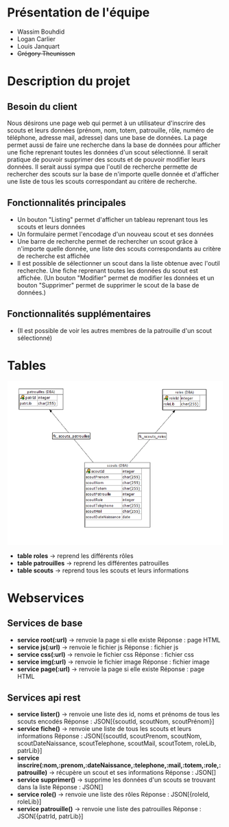 # Présentation de l'équipe
- Wassim Bouhdid
- Logan Carlier
- Louis Janquart
- ~~Grégory Theunissen~~
# Description du projet
## Besoin du client
Nous désirons une page web qui permet à un utilisateur d'inscrire des scouts et leurs données (prénom, nom, totem, patrouille, rôle, numéro de téléphone, adresse mail, adresse) dans une base de données. La page permet aussi de faire une recherche dans la base de données pour afficher une fiche reprenant toutes les données d'un scout sélectionné. Il serait pratique de pouvoir supprimer des scouts et de pouvoir modifier leurs données. Il serait aussi sympa que l'outil de recherche permette de rechercher des scouts sur la base de n'importe quelle donnée et d'afficher une liste de tous les scouts correspondant au critère de recherche.

## Fonctionnalités principales
- Un bouton "Listing" permet d'afficher un tableau reprenant tous les scouts et leurs données
- Un formulaire permet l'encodage d'un nouveau scout et ses données
- Une barre de recherche permet de rechercher un scout grâce à n'importe quelle donnée, une liste des scouts correspondants au critère de recherche est affichée
- Il est possible de sélectionner un scout dans la liste obtenue avec l'outil recherche. Une fiche reprenant toutes les données du scout est affichée. (Un bouton "Modifier" permet de modifier les données et un bouton "Supprimer" permet de supprimer le scout de la base de données.)
 
## Fonctionnalités supplémentaires
- (Il est possible de voir les autres membres de la patrouille d'un scout sélectionné)

# Tables
![](diagramme_er.png)
- **table roles** -> reprend les différents rôles
- **table patrouilles** -> reprend les différentes patrouilles
- **table scouts** -> reprend tous les scouts et leurs informations

# Webservices  
## **Services de base**
- **service root(:url)** -> renvoie la page si elle existe
    Réponse : page HTML
- **service js(:url)** -> renvoie le fichier js
    Réponse : fichier js
- **service css(:url)** -> renvoie le fichier css
    Réponse : fichier css
- **service img(:url)** -> renvoie le fichier image
    Réponse : fichier image
- **service page(:url)** -> renvoie la page si elle existe
    Réponse : page HTML

## **Services api rest**
- **service lister()** -> renvoie une liste des id, noms et prénoms de tous les scouts encodés
    Réponse : JSON[{scoutId, scoutNom, scoutPrénom}]
- **service fiche()** -> renvoie une liste de tous les scouts et leurs informations
    Réponse : JSON[{scoutId, scoutPrenom, scoutNom, scoutDateNaissance, scoutTelephone, scoutMail, scoutTotem, roleLib, patrLib}]
- **service inscrire(:nom,:prenom,:dateNaissance,:telephone,:mail,:totem,:role,:patrouille)** -> récupère un scout et ses informations
    Réponse : JSON[]
- **service supprimer()** -> supprime les données d'un scouts se trouvant dans la liste
    Réponse : JSON[]
- **service role()** -> renvoie une liste des rôles
    Réponse : JSON[{roleId, roleLib}]
- **service patrouille()** -> renvoie une liste des patrouilles
    Réponse : JSON[{patrId, patrLib}]
